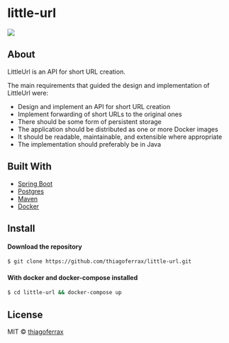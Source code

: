 # little-url
> 

<a href="https://opensource.org/licenses/MIT"><img src="https://img.shields.io/badge/License-MIT-blue.svg"></a>

## About

LittleUrl is an API for short URL creation. 

The main requirements that guided the design and implementation of LittleUrl were:
*	Design and implement an API for short URL creation
*	Implement forwarding of short URLs to the original ones
*	There should be some form of persistent storage
*	The application should be distributed as one or more Docker images
*	It should be readable, maintainable, and extensible where appropriate
*	The implementation should preferably be in Java

## Built With

* [Spring Boot](http://spring.io/projects/spring-boot)
* [Postgres](https://www.postgresql.org/)
* [Maven](https://maven.apache.org/)
* [Docker](https://www.docker.com/)

## Install
#### Download the repository
```sh
$ git clone https://github.com/thiagoferrax/little-url.git
```
#### With docker and docker-compose installed
```sh
$ cd little-url && docker-compose up
```

## License

MIT © [thiagoferrax](https://github.com/thiagoferrax)
